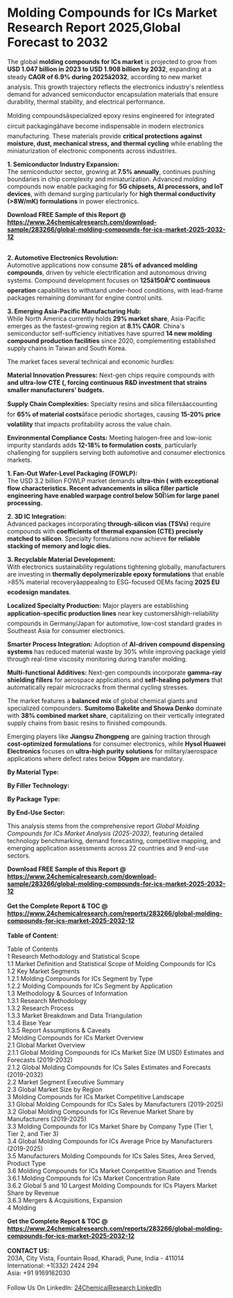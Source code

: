 <h1>Molding Compounds for ICs Market Research Report 2025,Global Forecast to 2032</h1><p>The global <strong>molding compounds for ICs market</strong> is projected to grow from <strong>USD 1.047 billion in 2023 to USD 1.908 billion by 2032</strong>, expanding at a steady <strong>CAGR of 6.9% during 2025â2032</strong>, according to new market analysis. This growth trajectory reflects the electronics industry's relentless demand for advanced semiconductor encapsulation materials that ensure durability, thermal stability, and electrical performance.</p><p>Molding compoundsâspecialized epoxy resins engineered for integrated circuit packagingâhave become indispensable in modern electronics manufacturing. These materials provide <strong>critical protections against moisture, dust, mechanical stress, and thermal cycling</strong> while enabling the miniaturization of electronic components across industries.</p><p><strong>1. Semiconductor Industry Expansion:</strong><br>
The semiconductor sector, growing at <strong>7.5% annually</strong>, continues pushing boundaries in chip complexity and miniaturization. Advanced molding compounds now enable packaging for <strong>5G chipsets, AI processors, and IoT devices</strong>, with demand surging particularly for <strong>high thermal conductivity (&gt;8W/mK) formulations</strong> in power electronics.</p><div><b>Download FREE Sample of this Report @ 
            <a href="https://www.24chemicalresearch.com/download-sample/283266/global-molding-compounds-for-ics-market-2025-2032-12">
            https://www.24chemicalresearch.com/download-sample/283266/global-molding-compounds-for-ics-market-2025-2032-12</a></b></div><br><p><strong>2. Automotive Electronics Revolution:</strong><br>
Automotive applications now consume <strong>28% of advanced molding compounds</strong>, driven by vehicle electrification and autonomous driving systems. Compound development focuses on <strong>125â150Â°C continuous operation</strong> capabilities to withstand under-hood conditions, with lead-frame packages remaining dominant for engine control units.</p><p><strong>3. Emerging Asia-Pacific Manufacturing Hub:</strong><br>
While North America currently holds <strong>29% market share</strong>, Asia-Pacific emerges as the fastest-growing region at <strong>8.1% CAGR</strong>. China's semiconductor self-sufficiency initiatives have spurred <strong>14 new molding compound production facilities</strong> since 2020, complementing established supply chains in Taiwan and South Korea.</p><p>The market faces several technical and economic hurdles:</p><p><strong>Material Innovation Pressures:</strong> Next-gen chips require compounds with <strong> and <strong>ultra-low CTE (, forcing continuous R&amp;D investment that strains smaller manufacturers' budgets.</strong></strong></p><p><strong>Supply Chain Complexities:</strong> Specialty resins and silica fillersâaccounting for <strong>65% of material costs</strong>âface periodic shortages, causing <strong>15-20% price volatility</strong> that impacts profitability across the value chain.</p><p><strong>Environmental Compliance Costs:</strong> Meeting halogen-free and low-ionic impurity standards adds <strong>12-18% to formulation costs</strong>, particularly challenging for suppliers serving both automotive and consumer electronics markets.</p><p><strong>1. Fan-Out Wafer-Level Packaging (FOWLP):</strong><br>
The USD 3.2 billion FOWLP market demands <strong>ultra-thin ( with exceptional flow characteristics. Recent advancements in <strong>silica filler particle engineering</strong> have enabled warpage control below <strong>50Î¼m</strong> for large panel processing.</strong></p><p><strong>2. 3D IC Integration:</strong><br>
Advanced packages incorporating <strong>through-silicon vias (TSVs)</strong> require compounds with <strong>coefficients of thermal expansion (CTE) precisely matched to silicon</strong>. Specialty formulations now achieve <strong> for reliable stacking of memory and logic dies.</strong></p><p><strong>3. Recyclable Material Development:</strong><br>
With electronics sustainability regulations tightening globally, manufacturers are investing in <strong>thermally depolymerizable epoxy formulations</strong> that enable &gt;85% material recoveryâappealing to ESG-focused OEMs facing <strong>2025 EU ecodesign mandates</strong>.</p><p><strong>Localized Specialty Production:</strong> Major players are establishing <strong>application-specific production lines</strong> near key customersâhigh-reliability compounds in Germany/Japan for automotive, low-cost standard grades in Southeast Asia for consumer electronics.</p><p><strong>Smarter Process Integration:</strong> Adoption of <strong>AI-driven compound dispensing systems</strong> has reduced material waste by 30% while improving package yield through real-time viscosity monitoring during transfer molding.</p><p><strong>Multi-functional Additives:</strong> Next-gen compounds incorporate <strong>gamma-ray shielding fillers</strong> for aerospace applications and <strong>self-healing polymers</strong> that automatically repair microcracks from thermal cycling stresses.</p><p>The market features a <strong>balanced mix</strong> of global chemical giants and specialized compounders. <strong>Sumitomo Bakelite and Showa Denko</strong> dominate with <strong>38% combined market share</strong>, capitalizing on their vertically integrated supply chains from basic resins to finished compounds.</p><p>Emerging players like <strong>Jiangsu Zhongpeng</strong> are gaining traction through <strong>cost-optimized formulations</strong> for consumer electronics, while <strong>Hysol Huawei Electronics</strong> focuses on <strong>ultra-high purity solutions</strong> for military/aerospace applications where defect rates below <strong>50ppm</strong> are mandatory.</p><p><strong>By Material Type:</strong></p><p><strong>By Filler Technology:</strong></p><p><strong>By Package Type:</strong></p><p><strong>By End-Use Sector:</strong></p><p>This analysis stems from the comprehensive report <em>Global Molding Compounds for ICs Market Analysis (2025-2032)</em>, featuring detailed technology benchmarking, demand forecasting, competitive mapping, and emerging application assessments across 22 countries and 9 end-use sectors.</p><div><b>Download FREE Sample of this Report @ 
            <a href="https://www.24chemicalresearch.com/download-sample/283266/global-molding-compounds-for-ics-market-2025-2032-12">
            https://www.24chemicalresearch.com/download-sample/283266/global-molding-compounds-for-ics-market-2025-2032-12</a></b></div><br><div><b>Get the Complete Report & TOC @ 
            <a href="https://www.24chemicalresearch.com/reports/283266/global-molding-compounds-for-ics-market-2025-2032-12">
            https://www.24chemicalresearch.com/reports/283266/global-molding-compounds-for-ics-market-2025-2032-12</a></b></div><br>
            <b>Table of Content:</b><p>Table of Contents<br />
1 Research Methodology and Statistical Scope<br />
1.1 Market Definition and Statistical Scope of Molding Compounds for ICs<br />
1.2 Key Market Segments<br />
1.2.1 Molding Compounds for ICs Segment by Type<br />
1.2.2 Molding Compounds for ICs Segment by Application<br />
1.3 Methodology & Sources of Information<br />
1.3.1 Research Methodology<br />
1.3.2 Research Process<br />
1.3.3 Market Breakdown and Data Triangulation<br />
1.3.4 Base Year<br />
1.3.5 Report Assumptions & Caveats<br />
2 Molding Compounds for ICs Market Overview<br />
2.1 Global Market Overview<br />
2.1.1 Global Molding Compounds for ICs Market Size (M USD) Estimates and Forecasts (2019-2032)<br />
2.1.2 Global Molding Compounds for ICs Sales Estimates and Forecasts (2019-2032)<br />
2.2 Market Segment Executive Summary<br />
2.3 Global Market Size by Region<br />
3 Molding Compounds for ICs Market Competitive Landscape<br />
3.1 Global Molding Compounds for ICs Sales by Manufacturers (2019-2025)<br />
3.2 Global Molding Compounds for ICs Revenue Market Share by Manufacturers (2019-2025)<br />
3.3 Molding Compounds for ICs Market Share by Company Type (Tier 1, Tier 2, and Tier 3)<br />
3.4 Global Molding Compounds for ICs Average Price by Manufacturers (2019-2025)<br />
3.5 Manufacturers Molding Compounds for ICs Sales Sites, Area Served, Product Type<br />
3.6 Molding Compounds for ICs Market Competitive Situation and Trends<br />
3.6.1 Molding Compounds for ICs Market Concentration Rate<br />
3.6.2 Global 5 and 10 Largest Molding Compounds for ICs Players Market Share by Revenue<br />
3.6.3 Mergers & Acquisitions, Expansion<br />
4 Molding</p><div><b>Get the Complete Report & TOC @ 
            <a href="https://www.24chemicalresearch.com/reports/283266/global-molding-compounds-for-ics-market-2025-2032-12">
            https://www.24chemicalresearch.com/reports/283266/global-molding-compounds-for-ics-market-2025-2032-12</a></b></div><br><b>CONTACT US:</b><br>
            203A, City Vista, Fountain Road, Kharadi, Pune, India - 411014<br>
            International: +1(332) 2424 294<br>
            Asia: +91 9169162030 <br><br>
            Follow Us On LinkedIn: <a href="https://www.linkedin.com/company/24chemicalresearch/">24ChemicalResearch LinkedIn</a>